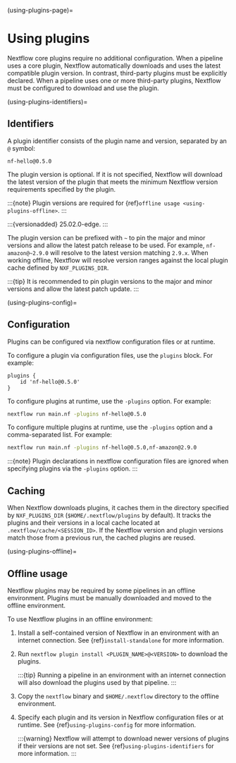 (using-plugins-page)=

# Using plugins

Nextflow core plugins require no additional configuration. When a pipeline uses a core plugin, Nextflow automatically downloads and uses the latest compatible plugin version. In contrast, third-party plugins must be explicitly declared. When a pipeline uses one or more third-party plugins, Nextflow must be configured to download and use the plugin.

(using-plugins-identifiers)=

## Identifiers

A plugin identifier consists of the plugin name and version, separated by an `@` symbol:

```console
nf-hello@0.5.0
```

The plugin version is optional. If it is not specified, Nextflow will download the latest version of the plugin that meets the minimum Nextflow version requirements specified by the plugin.

:::{note}
Plugin versions are required for {ref}`offline usage <using-plugins-offline>`.
:::

:::{versionadded} 25.02.0-edge.
:::

The plugin version can be prefixed with `~` to pin the major and minor versions and allow the latest patch release to be used. For example, `nf-amazon@~2.9.0` will resolve to the latest version matching `2.9.x`. When working offline, Nextflow will resolve version ranges against the local plugin cache defined by `NXF_PLUGINS_DIR`.

:::{tip}
It is recommended to pin plugin versions to the major and minor versions and allow the latest patch update.
:::

(using-plugins-config)=

## Configuration

Plugins can be configured via nextflow configuration files or at runtime.

To configure a plugin via configuration files, use the `plugins` block. For example:

```nextflow
plugins {
    id 'nf-hello@0.5.0'
}
```

To configure plugins at runtime, use the `-plugins` option. For example:

```bash
nextflow run main.nf -plugins nf-hello@0.5.0
```

To configure multiple plugins at runtime, use the `-plugins` option and a comma-separated list. For example:

```bash
nextflow run main.nf -plugins nf-hello@0.5.0,nf-amazon@2.9.0
```

:::{note}
Plugin declarations in nextflow configuration files are ignored when specifying plugins via the `-plugins` option.
:::

## Caching

When Nextflow downloads plugins, it caches them in the directory specified by `NXF_PLUGINS_DIR` (`$HOME/.nextflow/plugins` by default). It tracks the plugins and their versions in a local cache located at `.nextflow/cache/<SESSION_ID>`. If the Nextflow version and plugin versions match those from a previous run, the cached plugins are reused.

(using-plugins-offline)=

## Offline usage

Nextflow plugins may be required by some pipelines in an offline environment. Plugins must be manually downloaded and moved to the offline environment.

To use Nextflow plugins in an offline environment:

1. Install a self-contained version of Nextflow in an environment with an internet connection. See {ref}`install-standalone` for more information.
2. Run `nextflow plugin install <PLUGIN_NAME>@<VERSION>` to download the plugins.

    :::{tip}
    Running a pipeline in an environment with an internet connection will also download the plugins used by that pipeline.
    :::

3. Copy the `nextflow` binary and `$HOME/.nextflow` directory to the offline environment.
4. Specify each plugin and its version in Nextflow configuration files or at runtime. See {ref}`using-plugins-config` for more information.

    :::{warning}
    Nextflow will attempt to download newer versions of plugins if their versions are not set. See {ref}`using-plugins-identifiers` for more information.
    :::
